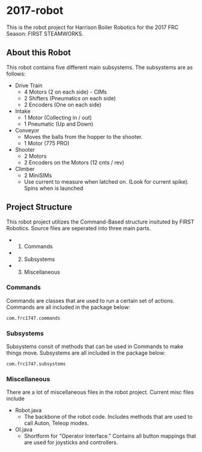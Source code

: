# 2017-robot

This is the robot project for Harrison Boiler Robotics for the 2017 FRC Season: FIRST STEAMWORKS.

## About this Robot

This robot contains five different main subsystems. The subsystems are as follows:
- Drive Train
  - 4 Motors (2 on each side) - CIMs
  - 2 Shifters (Pneumatics on each side)
  - 2 Encoders (One on each side)
- Intake
  - 1 Motor (Collecting in / out)
  - 1 Pneumatic (Up and Down)
- Conveyor  
  - Moves the balls from the hopper to the shooter.
  - 1 Motor (775 PRO)
- Shooter
  - 2 Motors
  - 2 Encoders on the Motors (12 cnts / rev)
- Climber
  - 2 MiniSIMs
  - Use current to measure when latched on. (Look for current spike). Spins when is launched

## Project Structure

This robot project utilizes the Command-Based structure insituted by FIRST Robotics. Source files are seperated into three main parts. 
- 1. Commands
- 2. Subsystems
- 3. Miscellaneous

### Commands

Commands are classes that are used to run a certain set of actions. Commands are all included in the package below:

    com.frc1747.commands
    

### Subsystems

Subsystems consit of methods that can be used in Commands to make things move. Subsystems are all included in the package below:

    com.frc1747.subsystems

### Miscellaneous

There are a lot of miscellaneous files in the robot project. Current misc files include
- Robot.java
  - The backbone of the robot code. Includes methods that are used to call Auton, Teleop modes.
- OI.java
  - Shortform for "Operator Interface." Contains all button mappings that are used for joysticks and controllers.

